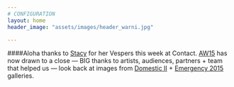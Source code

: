 ```yaml
---
# CONFIGURATION
layout: home
header_image: "assets/images/header_warni.jpg"

---
```

####Aloha thanks to [Stacy](/current/2015-autumnwinter/makishi) for her Vespers this week at Contact. [AW15](/current/2015-autumnwinter) has now drawn to a close — BIG thanks to artists, audiences, partners + team that helped us — look back at images from <a href="http://www.wordofwarning.org/galleries/2015-domestic" target="_blank">Domestic II</a> + <a href="http://www.wordofwarning.org/galleries/2015-emergency" target="_blank">Emergency 2015</a> galleries.
